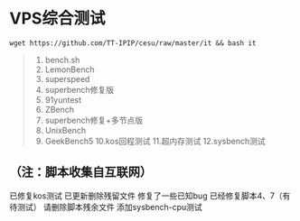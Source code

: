 # VPS综合测试

`wget https://github.com/TT-IPIP/cesu/raw/master/it && bash it`

> 1. bench.sh
> 2. LemonBench
> 3. superspeed
> 4. superbench修复版
> 5. 91yuntest
> 6. ZBench
> 7. superbench修复+多节点版
> 8. UnixBench
> 9. GeekBench5
> 10.kos回程测试
> 11.超内存测试
> 12.sysbench测试

## （注：脚本收集自互联网）
已修复kos测试
已更新删除残留文件
修复了一些已知bug
已经修复脚本4、7（有待测试）
请删除脚本残余文件
添加sysbench-cpu测试
